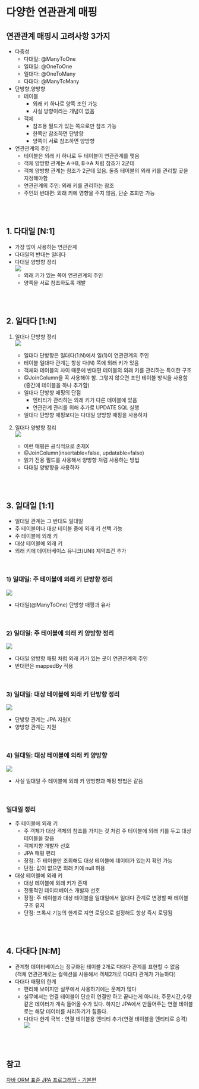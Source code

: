 # 다양한 연관관계 매핑

## 연관관계 매핑시 고려사항 3가지
  * 다중성
     * 다대일: @ManyToOne
     * 일대일: @OneToOne
     * 일대다: @OneToMany
     * 다대다: @ManyToMany
  * 단방향,양방향
     * 테이블
       * 외래 키 하나로 양쪽 조인 가능
       * 사실 방향이라는 개념이 없음
     * 객체
       * 참조용 필드가 있는 쪽으로만 참조 가능
       * 한쪽만 참조하면 단방향
       * 양쪽이 서로 참조하면 양방향
  * 연관관계의 주인
     * 테이블은 외래 키 하나로 두 테이블이 연관관계를 맺음
     * 객체 양방향 관계는 A->B, B->A 처럼 참조가 2군데
     * 객체 양방향 관계는 참조가 2군데 있음. 둘중 테이블의 외래 키를 관리할 곳을 지정해야함
     * 연관관계의 주인: 외래 키를 관리하는 참조
     * 주인의 반대편: 외래 키에 영향을 주지 않음, 단순 조회만 가능


<br><br>


## 1. 다대일 [N:1]
* 가장 많이 사용하는 연관관계
* 다대일의 반대는 일대다
* 다대일 양방향 정리   
    ![](imgs/various-relationship-mapping/2021-12-30-00-13-25.png)
  * 외래 키가 있는 쪽이 연관관계의 주인
  * 양쪽을 서로 참조하도록 개발


<br><br>


## 2. 일대다 [1:N]

1. 일대다 단방향 정리   
    ![](imgs/various-relationship-mapping/2021-12-30-00-14-33.png)
   * 일대다 단방향은 일대다(1:N)에서 일(1)이 연관관계의 주인
   * 테이블 일대다 관계는 항상 다(N) 쪽에 외래 키가 있음
   * 객체와 테이블의 차이 때문에 반대편 테이블의 외래 키를 관리하는 특이한 구조
   * @JoinColumn을 꼭 사용해야 함. 그렇지 않으면 조인 테이블 방식을 사용함(중간에 테이블을 하나 추가함)
   * 일대다 단방향 매핑의 단점
     * 엔티티가 관리하는 외래 키가 다른 테이블에 있음
     * 연관관계 관리를 위해 추가로 UPDATE SQL 실행
   * 일대다 단방향 매핑보다는 다대일 양방향 매핑을 사용하자

2. 일대다 양방향 정리   
    ![](imgs/various-relationship-mapping/2021-12-30-00-17-34.png)
   * 이런 매핑은 공식적으로 존재X
   * @JoinColumn(insertable=false, updatable=false)
   * 읽기 전용 필드를 사용해서 양방향 처럼 사용하는 방법
   * 다대일 양방향을 사용하자


<br><br>


## 3. 일대일 [1:1]

* 일대일 관계는 그 반대도 일대일
* 주 테이블이나 대상 테이블 중에 외래 키 선택 가능
* 주 테이블에 외래 키
* 대상 테이블에 외래 키
* 외래 키에 데이터베이스 유니크(UNI) 제약조건 추가

<br>

### 1) 일대일: 주 테이블에 외래 키 단방향 정리
![](imgs/various-relationship-mapping/2021-12-30-01-36-10.png)
* 다대일(@ManyToOne) 단방향 매핑과 유사

<br>

### 2) 일대일: 주 테이블에 외래 키 양방향 정리
![](imgs/various-relationship-mapping/2021-12-30-01-37-51.png)
* 다대일 양방향 매핑 처럼 외래 키가 있는 곳이 연관관계의 주인
* 반대편은 mappedBy 적용

<br>

### 3) 일대일: 대상 테이블에 외래 키 단방향 정리
![](imgs/various-relationship-mapping/2021-12-30-01-38-48.png)
* 단방향 관계는 JPA 지원X
* 양방향 관계는 지원

<br>

### 4) 일대일: 대상 테이블에 외래 키 양방향
![](imgs/various-relationship-mapping/2021-12-30-01-47-35.png)
* 사실 일대일 주 테이블에 외래 키 양방향과 매핑 방법은 같음

<br>

### 일대일 정리
* 주 테이블에 외래 키
  * 주 객체가 대상 객체의 참조를 가지는 것 처럼 주 테이블에 외래 키를 두고 대상 테이블을 찾음
  * 객체지향 개발자 선호
  * JPA 매핑 편리
  * 장점: 주 테이블만 조회해도 대상 테이블에 데이터가 있는지 확인 가능
  * 단점: 값이 없으면 외래 키에 null 허용
* 대상 테이블에 외래 키
  * 대상 테이블에 외래 키가 존재
  * 전통적인 데이터베이스 개발자 선호
  * 장점: 주 테이블과 대상 테이블을 일대일에서 일대다 관계로 변경할 때 테이블 구조 유지
  * 단점: 프록시 기능의 한계로 지연 로딩으로 설정해도 항상 즉시 로딩됨


<br><br>


## 4. 다대다 [N:M]
* 관계형 데이터베이스는 정규화된 테이블 2개로 다대다 관계를 표현할 수 없음   
  (객체 연관관계로는 컬렉션을 사용해서 객체2개로 다대다 관계가 가능하다)
* 다대다 매핑의 한계
  * 편리해 보이지만 실무에서 사용하기에는 문제가 많다
  * 실무에서는 연결 테이블이 단순히 연결만 하고 끝나는게 아니라, 주문시간,수량 같은 데이터가 계속 들어올 수가 있다. 하지만 JPA에서 만들어주는 연결 테이블로는 해당 데이터를 처리하기가 힘들다.
  * 다대다 한계 극복 : 연결 테이블용 엔티티 추가(연결 테이블을 엔티티로 승격) 
    ![](imgs/various-relationship-mapping/2021-12-30-04-43-48.png)


<br><br>


## 참고
[자바 ORM 표준 JPA 프로그래밍 - 기본편](https://www.inflearn.com/course/ORM-JPA-Basic)